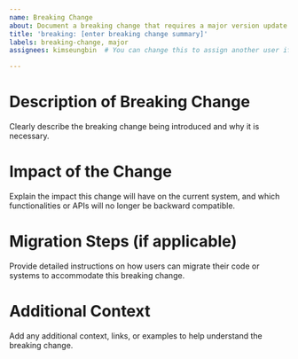 ```yaml
---
name: Breaking Change
about: Document a breaking change that requires a major version update
title: 'breaking: [enter breaking change summary]'
labels: breaking-change, major
assignees: kimseungbin  # You can change this to assign another user if needed

---
```


# Description of Breaking Change

Clearly describe the breaking change being introduced and why it is necessary.

# Impact of the Change

Explain the impact this change will have on the current system, and which functionalities or APIs will no longer be
backward compatible.

# Migration Steps (if applicable)

Provide detailed instructions on how users can migrate their code or systems to accommodate this breaking change.

# Additional Context

Add any additional context, links, or examples to help understand the breaking change.